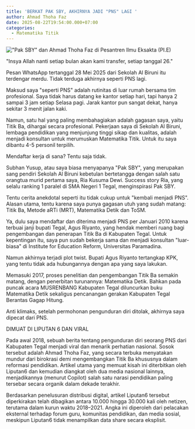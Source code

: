 ```yaml
---
title: 'BERKAT PAK SBY, AKHIRNYA JADI "PNS" LAGI '
author: Ahmad Thoha Faz
date: 2025-08-22T19:54:00.000+07:00
categories:
  - Matematika Titik
---
```

!["Pak SBY" dan Ahmad Thoha Faz di Pesantren Ilmu Eksakta (PI.E)](/images/uploads/whatsapp-image-2025-08-22-at-19.13.16_7a7dce9e.jpg "\"Pak SBY\" dan Ahmad Thoha Faz di Pesantren Ilmu Eksakta (PI.E)")

"Insya Allah nanti setiap bulan akan kami transfer, setiap tanggal 26."



Pesan WhatsApp tertanggal 28 Mei 2025 dari Sekolah Al Biruni itu terdengar merdu. Tidak terduga akhirnya seperti PNS lagi.



Maksud saya "seperti PNS" adalah rutinitas di luar rumah bersama tim profesional. Saya tidak harus datang ke kantor setiap hari, tapi hanya 2 sampai 3 jam setiap Selasa pagi. Jarak kantor pun sangat dekat, hanya sekitar 3 menit jalan kaki.



Namun, satu hal yang paling membahagiakan adalah gagasan saya, yaitu Titik Ba, dihargai secara profesional. Pekerjaan saya di Sekolah Al Biruni, lembaga pendidikan yang menjunjung tinggi sikap dan kualitas, adalah menjadi konsultan untuk merumuskan Matematika Titik. Untuk itu saya dibantu 4-5 personil terpilih.



Mendaftar kerja di sana? Tentu saja tidak. 



Subhan  Yusup, atau saya biasa menyapanya "Pak SBY", yang merupakan sang pendiri Sekolah Al Biruni kebetulan bertetangga dengan salah satu orangtua murid pertama saya, Ria Kusuma Dewi. Success story Ria, yang selalu ranking 1 paralel di SMA Negeri 1 Tegal, menginspirasi Pak SBY.



Tentu cerita anekdotal seperti itu tidak cukup untuk "kembali menjadi PNS". Alasan utama, tentu karena saya punya gagasan utuh yang sudah matang: Titik Ba, Metode aRTi (MRT), Matematika Detik dan ToSM.



Ya, dulu saya mendaftar dan diterima menjadi PNS per Januari 2010 karena terbuai janji bupati Tegal, Agus Riyanto, yang hendak memberi ruang bagi pengembangan dan penerapan Titik Ba di Kabupaten Tegal. Untuk kepentingan itu, saya pun sudah bekerja sama dan menjadi konsultan "luar-biasa" di Institute for Education Reform, Universitas Paramadina.



Namun akhirnya terjadi plot twist. Bupati Agus Riyanto tertangkap KPK, yang tentu tidak ada hubungannya dengan apa yang saya lakukan.



Memasuki 2017, proses penelitian dan pengembangan Titik Ba semakin matang, dengan penerbitan turunannya: Matematika Detik. Bahkan pada puncak acara MUSRENBANG Kabupaten Tegal diluncurkan buku Matematika Detik sekaligus pencanangan gerakan Kabupaten Tegal Berantas Gagap Hitung.



Anti klimaks, setelah permohonan pengunduran diri ditolak, akhirnya saya dipecat dari PNS. 



DIMUAT DI LIPUTAN 6 DAN VIRAL 



Pada awal 2018, sebuah berita tentang pengunduran diri seorang PNS dari Kabupaten Tegal menjadi viral dan menarik perhatian nasional. Sosok tersebut adalah Ahmad Thoha Faz, yang secara terbuka menyatakan mundur dari birokrasi demi mengembangkan Titik Ba khususnya dalam reformasi pendidikan. Artikel utama yang memuat kisah ini diterbitkan oleh Liputan6 dan kemudian diangkat oleh dua media nasional lainnya, menjadikannya (menurut Copilot) salah satu narasi pendidikan paling tersebar secara organik dalam dekade terakhir.



Berdasarkan penelusuran distribusi digital, artikel Liputan6 tersebut diperkirakan telah dibagikan antara 10.000 hingga 30.000 kali oleh netizen, terutama dalam kurun waktu 2018–2021. Angka ini diperoleh dari pelacakan eksternal terhadap forum guru, komunitas pendidikan, dan media sosial, meskipun Liputan6 tidak menampilkan data share secara eksplisit.
